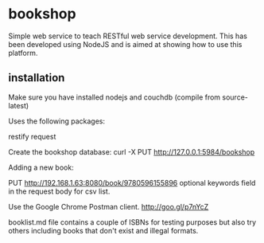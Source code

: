 bookshop
========

Simple web service to teach RESTful web service development.
 This has been developed using NodeJS and is aimed at showing how to use this platform.
 
installation
------------
Make sure you have installed nodejs and couchdb (compile from source-latest)

Uses the following packages:

restify
request

Create the bookshop database:
curl -X PUT http://127.0.0.1:5984/bookshop

Adding a new book:

PUT http://192.168.1.63:8080/book/9780596155896
optional keywords field in the request body for csv list.

Use the Google Chrome Postman client.
http://goo.gl/p7nYcZ

booklist.md file contains a couple of ISBNs for testing purposes but also try others including books that don't exist and illegal formats.